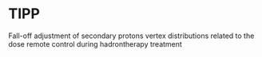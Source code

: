# TIPP
Fall-off adjustment of secondary protons vertex distributions related to the dose remote control during hadrontherapy treatment
